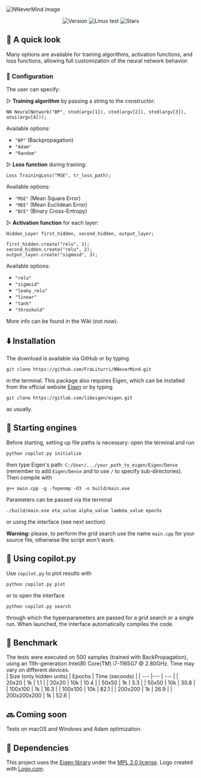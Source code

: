 ![NNeverMind image](https://github.com/user-attachments/assets/d575f505-557b-41b2-a67e-bb96a8a33fbc)

<p align="center">
  <img src ="https://img.shields.io/github/v/tag/FraLiturri/NNeverMind?label=version&sort=semver" alt="Version">
  <img src="https://github.com/FraLiturri/NNeverMind/actions/workflows/linux.yml/badge.svg?branch=Development" alt="Linux test">
  <img src="https://img.shields.io/github/stars/FraLiturri/NNeverMind" alt= "Stars">
</p>

<h2>🏃 A quick look</h2>
<p>Many options are available for training algorithms, activation functions, and loss functions, allowing full customization of the neural network behavior.</p>

<h3>🔧 Configuration</h3>
<p>The user can specify:</p>

<p>
▷ <strong>Training algorithm</strong> by passing a string to the constructor:
</p>

<pre><code>NN NeuralNetwork("BP", stod(argv[1]), stod(argv[2]), stod(argv[3]), atoi(argv[4]));</code></pre>

<p>Available options:</p>
<ul>
  <li><code>"BP"</code> (Backpropagation)</li>
  <li><code>"Adam"</code></li>
  <li><code>"Random"</code></li>
</ul>

<p>
▷ <strong>Loss function</strong> during training:
</p>

<pre><code>Loss TrainingLoss("MSE", tr_loss_path);</code></pre>

<p>Available options:</p>
<ul>
  <li><code>"MSE"</code> (Mean Square Error)</li>
  <li><code>"MEE"</code> (Mean Euclidean Error)</li>
  <li><code>"BCE"</code> (Binary Cross-Entropy)</li>
</ul>

<p>
▷ <strong>Activation function</strong> for each layer:
<p>

<pre><code>Hidden_Layer first_hidden, second_hidden, output_layer;

first_hidden.create("relu", 1);
second_hidden.create("relu", 2);
output_layer.create("sigmoid", 3);</code></pre>

<p>Available options:</p>
<ul>
  <li><code>"relu"</code></li>
  <li><code>"sigmoid"</code></li>
  <li><code>"leaky_relu"</code></li>
  <li><code>"linear"</code></li>
  <li><code>"tanh"</code></li>
  <li><code>"threshold"</code></li>
</ul>

More info can be found in the Wiki (not now).

## ⬇️ Installation 
The download is available via GitHub or by typing
```
git clone https://github.com/FraLiturri/NNeverMind.git
```
in the terminal. 
This package also requires Eigen, which can be installed from the official website [Eigen](https://eigen.tuxfamily.org/index.php?title=Main_Page) or by typing 
```
git clone https://gitlab.com/libeigen/eigen.git
```
as usually.

## 🚀 Starting engines
Before starting, setting up file paths is necessary: open the terminal and run
```
python copilot.py initialize
```
then type Eigen's path: `C:/User/.../your_path_to_eigen/Eigen/Dense` (remember to add `Eigen/Dense` and to use `/` to specify sub-directories).  
Then compile with 
```
g++ main.cpp -g -fopenmp -O3 -o build/main.exe
```
Parameters can be passed via the terminal 
```
./build/main.exe eta_value alpha_value lambda_value epochs
```
or using the interface (see next section). 

<strong>Warning:</strong> please, to perform the grid search use the name `main.cpp` for your source file, otherwise the script won't work. 

## 🤖 Using copilot.py
Use <code>copilot.py</code> to plot results with 
```
python copilot.py plot
```
or to open the interface 
```
python copilot.py search
```
through which the hyperparameters are passed for a grid search or a single run. When launched, the interface automatically compiles the code.

## 📖 Benchmark
The tests were executed on 500 samples (trained with BackPropagation), using an 11th-generation Intel(R) Core(TM) i7-1165G7 @ 2.80GHz. Time may vary on different devices.  
| Size (only hidden units) | Epochs | Time (seconds) |
| --- |--- | --- |
| 20x20 | 1k | 1.1 |
| 20x20 | 10k | 10.4 |
| 50x50 | 1k | 3.3 |
| 50x50 | 10k | 30.8 |
| 100x100 | 1k | 16.3 |
| 100x100 | 10k | 82.1 |
| 200x200 | 1k | 26.9 |
| 200x200x200 | 1k | 52.6 |

## 🔜 Coming soon
Tests on macOS and Windows and Adam optimization.

## 🧱 Dependencies
This project uses the [Eigen library](https://eigen.tuxfamily.org/) under the [MPL 2.0 license](https://opensource.org/licenses/MPL-2.0). 
Logo created with [Logo.com](https://logo.com/). 

